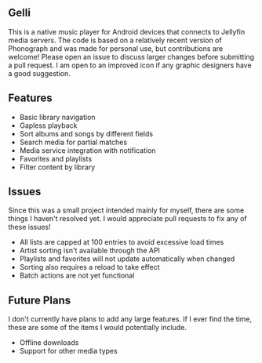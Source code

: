 ## Gelli

This is a native music player for Android devices that connects to Jellyfin media servers. The code is based on a relatively recent version of Phonograph and was made for personal use, but contributions are welcome! Please open an issue to discuss larger changes before submitting a pull request. I am open to an improved icon if any graphic designers have a good suggestion.

## Features

* Basic library navigation
* Gapless playback
* Sort albums and songs by different fields
* Search media for partial matches
* Media service integration with notification
* Favorites and playlists
* Filter content by library

## Issues

Since this was a small project intended mainly for myself, there are some things I haven't resolved yet. I would appreciate pull requests to fix any of these issues!

* All lists are capped at 100 entries to avoid excessive load times
* Artist sorting isn't available through the API
* Playlists and favorites will not update automatically when changed
* Sorting also requires a reload to take effect
* Batch actions are not yet functional

## Future Plans

I don't currently have plans to add any large features. If I ever find the time, these are some of the items I would potentially include.

* Offline downloads
* Support for other media types
